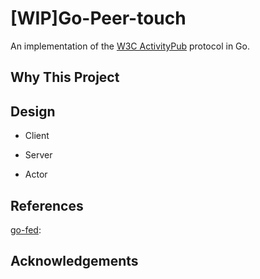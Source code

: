 # [WIP]Go-Peer-touch

An implementation of the [W3C ActivityPub](https://www.w3.org/TR/activitypub/) protocol in Go.

## Why This Project

## Design

* Client

* Server

* Actor

## References

[go-fed](github.com/go-fed/activity): 

## Acknowledgements

